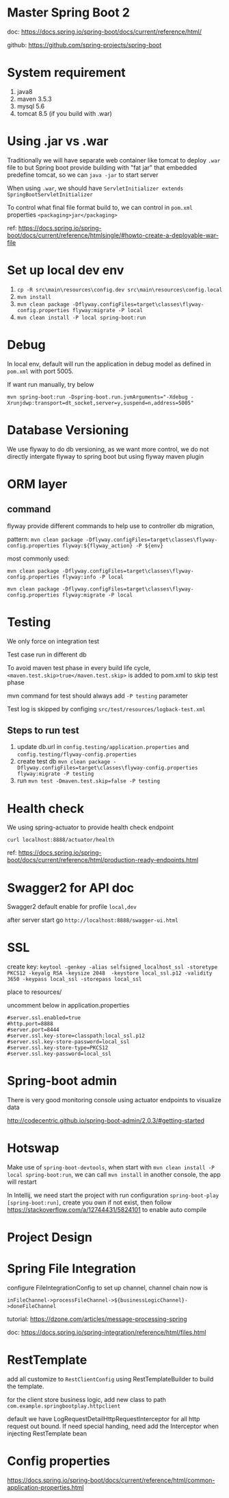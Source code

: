 # Master Spring Boot 2

doc: https://docs.spring.io/spring-boot/docs/current/reference/html/

github: https://github.com/spring-projects/spring-boot

# System requirement 

1. java8
1. maven 3.5.3
1. mysql 5.6
1. tomcat 8.5 (if you build with .war)

# Using .jar vs .war

Traditionally we will have separate web container like tomcat to deploy `.war` file to but Spring boot provide building with "fat jar" that embedded predefine tomcat, so we can `java -jar` to start server

When using `.war`, we should have `ServletInitializer extends SpringBootServletInitializer`

To control what final file format build to, we can control in `pom.xml` properties `<packaging>jar</packaging>`

ref: https://docs.spring.io/spring-boot/docs/current/reference/htmlsingle/#howto-create-a-deployable-war-file

# Set up local dev env

1. `cp -R src\main\resources\config.dev src\main\resources\config.local`
1. `mvn install`
1. `mvn clean package -Dflyway.configFiles=target\classes\flyway-config.properties flyway:migrate -P local`
1. `mvn clean install -P local spring-boot:run`

# Debug

In local env, default will run the application in debug model as defined in `pom.xml` with port 5005.

If want run manually, try below

`mvn spring-boot:run -Dspring-boot.run.jvmArguments="-Xdebug -Xrunjdwp:transport=dt_socket,server=y,suspend=n,address=5005"`

# Database Versioning

We use flyway to do db versioning, as we want more control, we do not directly intergate flyway to spring boot but using flyway maven plugin

# ORM layer


## command

flyway provide different commands to help use to controller db migration, 

pattern: `mvn clean package -Dflyway.configFiles=target\classes\flyway-config.properties flyway:${flyway_action} -P ${env}`

most commonly used:

`mvn clean package -Dflyway.configFiles=target\classes\flyway-config.properties flyway:info -P local`

`mvn clean package -Dflyway.configFiles=target\classes\flyway-config.properties flyway:migrate -P local`

# Testing

We only force on integration test

Test case run in different db

To avoid maven test phase in every build life cycle, `<maven.test.skip>true</maven.test.skip>` is added to pom.xml to skip test phase

mvn command for test should always add `-P testing` parameter

Test log is skipped by configing `src/test/resources/logback-test.xml`

## Steps to run test 
1. update db.url in `config.testing/application.properties` and `config.testing/flyway-config.properties`
1. create test db `mvn clean package -Dflyway.configFiles=target\classes\flyway-config.properties flyway:migrate -P testing`
1. run `mvn test -Dmaven.test.skip=false -P testing`

# Health check

We using spring-actuator to provide health check endpoint

`curl localhost:8888/actuator/health`

ref: https://docs.spring.io/spring-boot/docs/current/reference/html/production-ready-endpoints.html


# Swagger2 for API doc

Swagger2 default enable for profile `local,dev`

after server start go `http://localhost:8888/swagger-ui.html`

# SSL

create key: `keytool -genkey -alias selfsigned_localhost_ssl -storetype PKCS12 -keyalg RSA -keysize 2048  -keystore local_ssl.p12 -validity 3650 -keypass local_ssl -storepass local_ssl`

place to resources/

uncomment below in application.properties

```
#server.ssl.enabled=true
#http.port=8888
#server.port=8444
#server.ssl.key-store=classpath:local_ssl.p12
#server.ssl.key-store-password=local_ssl
#server.ssl.key-store-type=PKCS12
#server.ssl.key-password=local_ssl
```

# Spring-boot admin

There is very good monitoring console using actuator endpoints to visualize data 

http://codecentric.github.io/spring-boot-admin/2.0.3/#getting-started

# Hotswap

Make use of `spring-boot-devtools`, when start with `mvn clean install -P local spring-boot:run`, we can call `mvn install` in another console, the app will restart

In Intellij, we need start the project with run configuration `spring-boot-play [spring-boot:run]`, create you own if not exist, then follow https://stackoverflow.com/a/12744431/5824101 to enable auto compile 

# Project Design

# Spring File Integration

configure FileIntegrationConfig to set up channel, channel chain now is
 
 `inFileChannel->processFileChannel->${businessLogicChannel}->doneFileChannel`
 
tutorial: https://dzone.com/articles/message-processing-spring

doc: https://docs.spring.io/spring-integration/reference/html/files.html

# RestTemplate

add all customize to `RestClientConfig` using RestTemplateBuilder to build the template.

for the client store business logic, add new class to path `com.example.springbootplay.httpclient`

default we have LogRequestDetailHttpRequestInterceptor for all http request out bound. If need special handing, need add the Interceptor when injecting RestTemplate bean

# Config properties

https://docs.spring.io/spring-boot/docs/current/reference/html/common-application-properties.html